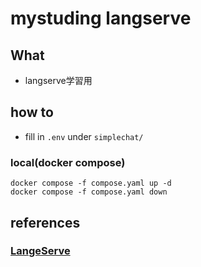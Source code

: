 <!-- ざっくりこのリポジトリの目的を書く -->
# mystuding langserve

## What
* langserve学習用

## how to
* fill in `.env` under `simplechat/`

### local(docker compose)
```
docker compose -f compose.yaml up -d
docker compose -f compose.yaml down
```

## references
### [LangeServe](https://python.langchain.com/docs/langserve/)

